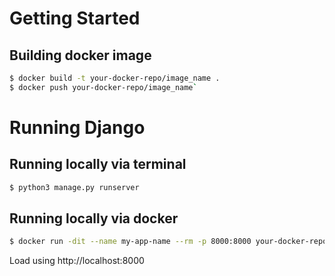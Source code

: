 # Getting Started
## Building docker image
```bash
$ docker build -t your-docker-repo/image_name .
$ docker push your-docker-repo/image_name`
```

# Running Django
## Running locally via terminal
```bash
$ python3 manage.py runserver
```

## Running locally via docker
```bash
$ docker run -dit --name my-app-name --rm -p 8000:8000 your-docker-repo/image_name
```
Load using http://localhost:8000
